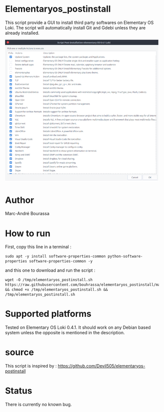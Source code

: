 # Elementaryos_postinstall

This script provide a GUI to install third party softwares on Elementary OS Loki.
The script will automatically install Git and Gdebi unless they are already installed.

![Screenshot](elementaryOS_zenity.png)

# Author

Marc-André Bourassa

# How to run
First, copy this line in a terminal :
```
sudo apt -y install software-properties-common python-software-properties software-properties-common -y

```
and this one to download and run the script :
```
wget -O /tmp/elementaryos_postinstall.sh https://raw.githubusercontent.com/bouhrassa/elementaryos_postinstall/master/elementaryos_postinstall.sh && chmod +x /tmp/elementaryos_postinstall.sh && /tmp/elementaryos_postinstall.sh

```
# Supported platforms
Tested on Elementary OS Loki 0.4.1. It should work on any Debian based system unless the opposite is mentioned in the description.

# source	
This script is inspired by :
https://github.com/Devil505/elementaryos-postinstall

# Status
There is currently no known bug.